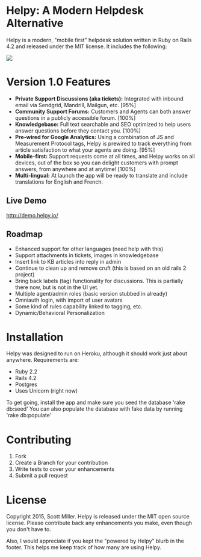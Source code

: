 Helpy: A Modern Helpdesk Alternative
====================================

Helpy is a modern, "mobile first" helpdesk solution written in Ruby on Rails 4.2 and released under the MIT license. It includes the following:

![](http://helpy.io/images/mobile/admin-tickets-assign.png)


Version 1.0 Features
========

- **Private Support Discussions (aka tickets):**
Integrated with inbound email via Sendgrid, Mandrill, Mailgun, etc. [95%]
- **Community Support Forums:** Customers and Agents can both answer questions in a publicly accessible forum. [100%]
- **Knowledgebase:** Full text searchable and SEO optimized to help users answer questions before they contact you. [100%]
- **Pre-wired for Google Analytics:**  Using a combination of JS and Measurement Protocol tags, Helpy is prewired to track everything from article satisfaction to what your agents are doing. [95%]
- **Mobile-first:** Support requests come at all times, and Helpy works on all devices, out of the box so you can delight customers with prompt answers, from anywhere and at anytime! [100%]
- **Multi-lingual:** At launch the app will be ready to translate and include translations for English and French.

Live Demo
---------

http://demo.helpy.io/


Roadmap
-------

- Enhanced support for other languages (need help with this)
- Support attachments in tickets, images in knowledgebase
- Insert link to KB articles into reply in admin
- Continue to clean up and remove cruft (this is based on an old rails 2 project)
- Bring back labels (tag) functionality for discussions.  This is partially there now, but is not in the UI yet.
- Multiple agent/admin roles (basic version stubbed in already)
- Omniauth login, with import of user avatars
- Some kind of rules capability linked to tagging, etc.
- Dynamic/Behavioral Personalization


Installation
============

Helpy was designed to run on Heroku, although it should work just about anywhere. Requirements are:

- Ruby 2.2
- Rails 4.2
- Postgres
- Uses Unicorn (right now)

To get going, install the app and make sure you seed the database 'rake db:seed'
You can also populate the database with fake data by running 'rake db:populate'


Contributing
============

1. Fork
2. Create a Branch for your contribution
3. Write tests to cover your enhancements
4. Submit a pull request




License
=======

Copyright 2015, Scott Miller. Helpy is released under the MIT open source license.  Please contribute back any enhancements you make, even though you don't have to.  

Also, I would appreciate if you kept the "powered by Helpy" blurb in the footer.  This helps me keep track of how many are using Helpy.
